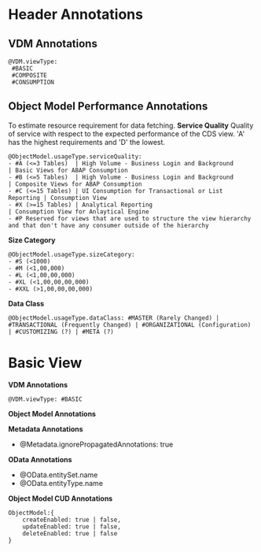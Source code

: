 # Header Annotations
## VDM Annotations
```
@VDM.viewType:
 #BASIC
 #COMPOSITE
 #CONSUMPTION
```
## Object Model Performance Annotations
To estimate resource requirement for data fetching.
**Service Quality**
Quality of service with respect to the expected performance of the CDS view. 'A' has the highest requirements and 'D' the lowest. 
```
@ObjectModel.usageType.serviceQuality: 
- #A (<=3 Tables)  | High Volume - Business Login and Background        | Basic Views for ABAP Consumption
- #B (<=5 Tables)  | High Volume - Business Login and Background        | Composite Views for ABAP Consumption
- #C (<=15 Tables) | UI Consumption for Transactional or List Reporting | Consumption View 
- #X (>=15 Tables) | Analytical Reporting                               | Consumption View for Anlaytical Engine
- #P Reserved for views that are used to structure the view hierarchy and that don't have any consumer outside of the hierarchy
```
**Size Category**
```
@ObjectModel.usageType.sizeCategory: 
- #S (<1000)
- #M (<1,00,000)
- #L (<1,00,00,000)
- #XL (<1,00,00,00,000)
- #XXL (>1,00,00,00,000) 
```
**Data Class**
```
@ObjectModel.usageType.dataClass: #MASTER (Rarely Changed) | #TRANSACTIONAL (Frequently Changed) | #ORGANIZATIONAL (Configuration) | #CUSTOMIZING (?) | #META (?) 
```


# Basic View
**VDM Annotations**
```
@VDM.viewType: #BASIC
```
**Object Model   Annotations**


**Metadata Annotations**
- @Metadata.ignorePropagatedAnnotations: true

**OData Annotations**
- @OData.entitySet.name
- @OData.entityType.name

**Object Model CUD Annotations**
```
ObjectModel:{
    createEnabled: true | false, 
    updateEnabled: true | false, 
    deleteEnabled: true | false
}
```
